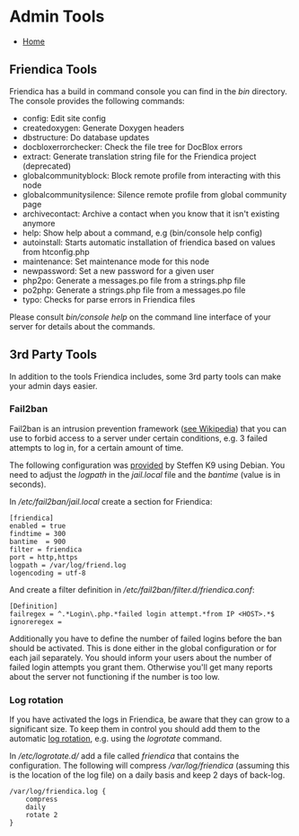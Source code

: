 Admin Tools
===========

* [Home](help)

Friendica Tools
---------------

Friendica has a build in command console you can find in the *bin* directory.
The console provides the following commands:

* config:                 Edit site config
* createdoxygen:          Generate Doxygen headers
* dbstructure:            Do database updates
* docbloxerrorchecker:    Check the file tree for DocBlox errors
* extract:                Generate translation string file for the Friendica project (deprecated)
* globalcommunityblock:   Block remote profile from interacting with this node
* globalcommunitysilence: Silence remote profile from global community page
* archivecontact:         Archive a contact when you know that it isn't existing anymore
* help:                   Show help about a command, e.g (bin/console help config)
* autoinstall:            Starts automatic installation of friendica based on values from htconfig.php
* maintenance:            Set maintenance mode for this node
* newpassword:            Set a new password for a given user
* php2po:                 Generate a messages.po file from a strings.php file
* po2php:                 Generate a strings.php file from a messages.po file
* typo:                   Checks for parse errors in Friendica files

Please consult *bin/console help* on the command line interface of your server for details about the commands.

3rd Party Tools
---------------

In addition to the tools Friendica includes, some 3rd party tools can make your admin days easier.

### Fail2ban

Fail2ban is an intrusion prevention framework ([see Wikipedia](https://en.wikipedia.org/wiki/Fail2ban)) that you can use to forbid access to a server under certain conditions, e.g. 3 failed attempts to log in, for a certain amount of time.

The following configuration was [provided](https://forum.friendi.ca/display/174591b4135ae40c1ad7e93897572454) by Steffen K9 using Debian.
You need to adjust the *logpath* in the *jail.local* file and the *bantime* (value is in seconds).

In */etc/fail2ban/jail.local* create a section for Friendica:

	[friendica]
	enabled = true
	findtime = 300
	bantime  = 900
	filter = friendica
	port = http,https
	logpath = /var/log/friend.log
	logencoding = utf-8

And create a filter definition in */etc/fail2ban/filter.d/friendica.conf*:

	[Definition]
	failregex = ^.*Login\.php.*failed login attempt.*from IP <HOST>.*$
	ignoreregex =

Additionally you have to define the number of failed logins before the ban should be activated.
This is done either in the global configuration or for each jail separately.
You should inform your users about the number of failed login attempts you grant them.
Otherwise you'll get many reports about the server not functioning if the number is too low.

### Log rotation

If you have activated the logs in Friendica, be aware that they can grow to a significant size.
To keep them in control you should add them to the automatic [log rotation](https://en.wikipedia.org/wiki/Log_rotation), e.g. using the *logrotate* command.

In */etc/logrotate.d/* add a file called *friendica* that contains the configuration.
The following will compress */var/log/friendica* (assuming this is the location of the log file) on a daily basis and keep 2 days of back-log.

	/var/log/friendica.log {
		compress
		daily
		rotate 2
	}
